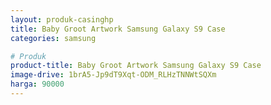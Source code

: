 ```yaml
---
layout: produk-casinghp
title: Baby Groot Artwork Samsung Galaxy S9 Case
categories: samsung

# Produk
product-title: Baby Groot Artwork Samsung Galaxy S9 Case
image-drive: 1brA5-Jp9dT9Xqt-ODM_RLHzTNNWtSQXm
harga: 90000
---
```

